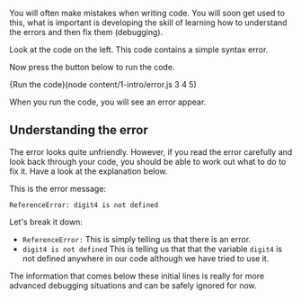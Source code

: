 You will often make mistakes when writing code. You will soon get used to this, what is important is developing the skill of learning how to understand the errors and then fix them (debugging).

Look at the code on the left. This code contains a simple syntax error. 

Now press the button below to run the code.

{Run the code}(node content/1-intro/error.js 3 4 5)

When you run the code, you will see an error appear.

## Understanding the error
The error looks quite unfriendly. However, if you read the error carefully and look back through your code, you should be able to work out what to do to fix it. Have a look at the explanation below.

This is the error message:
```
ReferenceError: digit4 is not defined
```
Let's break it down:
- `ReferenceError:` This is simply telling us that there is an error.
- `digit4 is not defined` This is telling us that that the variable `digit4` is not defined anywhere in our code although we have tried to use it.

The information that comes below these initial lines is really for more advanced debugging situations and can be safely ignored for now.
